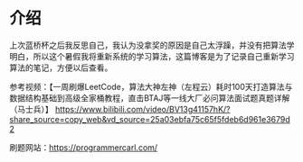 # 介绍


上次蓝桥杯之后我反思自己，我认为没拿奖的原因是自己太浮躁，并没有把算法学明白，所以这个暑假我将重新系统的学习算法，这篇博客是为了记录自己重新学习算法的笔记，方便以后查看。

参考视频：【一周刷爆LeetCode，算法大神左神（左程云）耗时100天打造算法与数据结构基础到高级全家桶教程，直击BTAJ等一线大厂必问算法面试题真题详解（马士兵）】 https://www.bilibili.com/video/BV13g41157hK/?share_source=copy_web&vd_source=25a03ebfa75c65f5fdeb6d961e3679d2

刷题网站：https://programmercarl.com/
